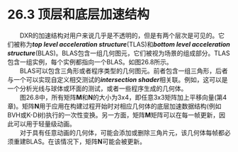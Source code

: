 # 26.3 顶层和底层加速结构
&emsp;&emsp;DXR的加速结构对用户来说几乎是不透明的，但是有两个层次是可见的。它们被称为***top level acceleration structure***(TLAS)和***bottom level acceleration structure***(BLAS)。BLAS包含一组几何图元，它们被视为场景的组成部分。TLAS包含一组实例，每个实例都指向一个BLAS。如图26.8所示。  
&emsp;&emsp;BLAS可以包含三角形或者程序类型的几何图元。前者包含一组三角形，后者与一个可以实现自定义相交测试的***intersection shader***相关联。例如，这可以是一个分析光线与球体或环面的测试，或者一些程序生成的几何体。  
&emsp;&emsp;图26.8中，所有矩阵**M**和**N**的大小为3x4，即任意3x3矩阵加上平移向量(第4章)。矩阵**N**用于应用在构建过程开始时对相应几何体的底层加速数据结构(例如BVH或K-D树)执行的一次性变换。另一方面，矩阵**M**矩阵可以在每一帧更新，因此可以用于轻量级动画。  
&emsp;&emsp;对于具有任意动画的几何体，可能会添加或删除三角片元，该几何体每帧都必须重建BLAS。在该情况下，矩阵**N**可能会被更新。
